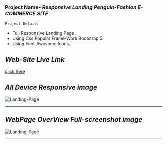 ### Project Name- _Responsive Landing Penguin-Fashion E-COMMERCE SITE_

``` Project Details ```
- Full Responsive Landing Page .
- Using Css Popular Frame-Work Bootstrap 5.
- Using Font-Awesome Icons.

##  _Web-Site Live Link_
[click here](https://shakil232.github.io/Penguin-Fashion/)

## _All Device Responsive image_

![Landing-Page](images/markdwon/penguin-fashion-responsive.png)

---

## _WebPage OverView Full-screenshot image_

![Landing-Page](images/markdwon/penguin-fashion-full-screenshot.png)

---